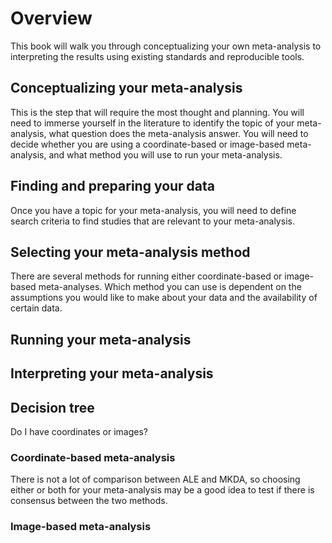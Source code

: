 # Overview

This book will walk you through conceptualizing your own meta-analysis to interpreting the results
using existing standards and reproducible tools.

## Conceptualizing your meta-analysis

This is the step that will require the most thought and planning. You will need to immerse
yourself in the literature to identify the topic of your meta-analysis, what question does the
meta-analysis answer. You will need to decide whether you are using a coordinate-based or
image-based meta-analysis, and what method you will use to run your meta-analysis.

## Finding and preparing your data

Once you have a topic for your meta-analysis, you will need to define search criteria to find
studies that are relevant to your meta-analysis.

## Selecting your meta-analysis method

There are several methods for running either coordinate-based or image-based meta-analyses.
Which method you can use is dependent on the assumptions you would like to make about your data
and the availability of certain data.


## Running your meta-analysis



## Interpreting your meta-analysis


## Decision tree
Do I have coordinates or images?

### Coordinate-based meta-analysis
There is not a lot of comparison between ALE and MKDA,
so choosing either or both for your meta-analysis may be a good idea
to test if there is consensus between the two methods.


### Image-based meta-analysis

